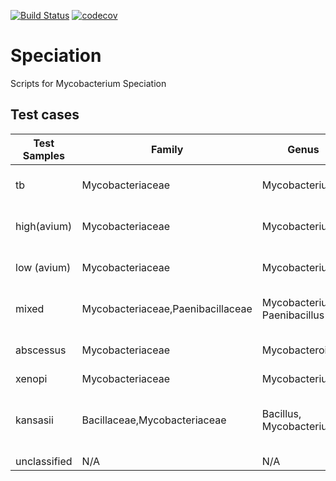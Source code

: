 [![Build Status](https://travis-ci.com/oxfordmmm/speciation.svg?branch=master)](https://travis-ci.com/oxfordmmm/speciation)
[![codecov](https://codecov.io/gh/oxfordmmm/speciation/branch/master/graph/badge.svg?token=SZ4T0NHVGM)](https://codecov.io/gh/oxfordmmm/speciation)

# Speciation
Scripts for Mycobacterium Speciation

## Test cases

|Test Samples |Family                            |Genus                          | Species complex                       | Species                                                         | Mykrobe |
|-------------|----------------------------------|-------------------------------|---------------------------------------|-----------------------------------------------------------------|---------|
|tb           |Mycobacteriaceae                  |Mycobacterium                  | Mycobacterium tuberculosis complex    | Homo sapiens                                                    | True    |
|high(avium)  |Mycobacteriaceae                  |Mycobacterium                  | Mycobacterium avium complex (MAC)     | Mycobacterium avium, Homo sapiens                               | True    |
|low (avium)  |Mycobacteriaceae                  |Mycobacterium                  | Mycobacterium avium complex (MAC)     | Mycobacterium avium, Homo sapiens                               | True    |
|mixed        |Mycobacteriaceae,Paenibacillaceae |Mycobacterium, Paenibacillus   | Mycobacterium tuberculosis complex    | Paenibacillus glucanolyticus, Homo sapiens                      | True    |           |
|abscessus    |Mycobacteriaceae                  |Mycobacteroides                | N/A                                   | Mycobacteroides abscessus, Homo sapiens                         | True    |
|xenopi       |Mycobacteriaceae                  |Mycobacterium                  | N/A                                   | Homo sapiens                                                    | True    |
|kansasii     |Bacillaceae,Mycobacteriaceae      |Bacillus, Mycobacterium        | N/A                                   | Bacillus paralicheniformis, Mycobacterium kansasii, Homo sapiens| True    |
|unclassified |N/A                               |N/A                            | N/A                                   | N/A                                                             | False   |